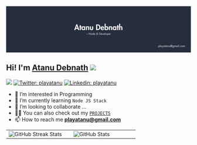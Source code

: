 <p align="center" xmlns="http://www.w3.org/1999/html">
    <br>
<img align="center" alt="Coding" style=" object-fit: cover;"    src="https://github.com/playatanu/playatanu/blob/main/nodejs-developer.png?raw=true">
  <br>
</p>



<h2> Hi! I'm <a href="https://playatanu.github.io">Atanu Debnath</a> <img src="https://media.giphy.com/media/mGcNjsfWAjY5AEZNw6/giphy.gif" width="50"></h2>




![](https://komarev.com/ghpvc/?username=playatanu&color=blueviolet&label=Profile+Views)
[![Twitter: playatanu](https://img.shields.io/badge/-playatanu-black?style=flat-square&logo=x&logoColor=white&link=https://www.twitter.com/playatanu/)](https://www.twitter.com/playatanu/)
[![Linkedin: playatanu](https://img.shields.io/badge/-playatanu-blue?style=flat-square&logo=Linkedin&logoColor=white&link=https://www.linkedin.com/in/playatanu/)](https://www.linkedin.com/in/playatanu/)


- 👀 I’m interested in Programming
- 🌱 I’m currently learning `Node JS Stack`
- 💞️ I’m looking to collaborate ...
- 👨‍💻 You can also check out my [`PROJECTS`](https://github.com/playatanu/)
- 📫 How to reach me **playatanu@gmail.com**



<div align="center">
    <table>
        <tr>
            <td width="45%">
                  <img src="https://github-readme-streak-stats.herokuapp.com/?user=playatanu&theme=highcontrast" alt="GitHub Streak Stats" style="height: 190px;">
            </td>
            <td width="45%">
                  <img src="https://github-readme-stats.vercel.app/api?username=playatanu&show_icons=true&theme=highcontrast" alt="GitHub Stats" style="height: 197px;">
            </td>
        </tr>
    </table>
</div>


